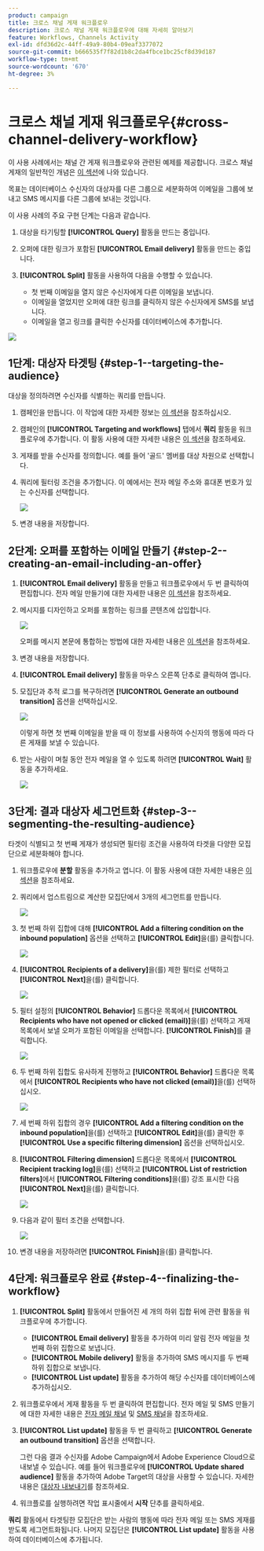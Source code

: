 ```yaml
---
product: campaign
title: 크로스 채널 게재 워크플로우
description: 크로스 채널 게재 워크플로우에 대해 자세히 알아보기
feature: Workflows, Channels Activity
exl-id: dfd36d2c-44ff-49a9-80b4-09eaf3377072
source-git-commit: b666535f7f82d1b8c2da4fbce1bc25cf8d39d187
workflow-type: tm+mt
source-wordcount: '670'
ht-degree: 3%

---
```


# 크로스 채널 게재 워크플로우{#cross-channel-delivery-workflow}



이 사용 사례에서는 채널 간 게재 워크플로우와 관련된 예제를 제공합니다. 크로스 채널 게재의 일반적인 개념은 [이 섹션](cross-channel-deliveries.md)에 나와 있습니다.

목표는 데이터베이스 수신자의 대상자를 다른 그룹으로 세분화하여 이메일을 그룹에 보내고 SMS 메시지를 다른 그룹에 보내는 것입니다.

이 사용 사례의 주요 구현 단계는 다음과 같습니다.

1. 대상을 타기팅할 **[!UICONTROL Query]** 활동을 만드는 중입니다.
1. 오퍼에 대한 링크가 포함된 **[!UICONTROL Email delivery]** 활동을 만드는 중입니다.
1. **[!UICONTROL Split]** 활동을 사용하여 다음을 수행할 수 있습니다.

   * 첫 번째 이메일을 열지 않은 수신자에게 다른 이메일을 보냅니다.
   * 이메일을 열었지만 오퍼에 대한 링크를 클릭하지 않은 수신자에게 SMS를 보냅니다.
   * 이메일을 열고 링크를 클릭한 수신자를 데이터베이스에 추가합니다.

![](assets/wkf_cross-channel_7.png)

## 1단계: 대상자 타겟팅 {#step-1--targeting-the-audience}

대상을 정의하려면 수신자를 식별하는 쿼리를 만듭니다.

1. 캠페인을 만듭니다. 이 작업에 대한 자세한 정보는 [이 섹션](../../campaign/using/setting-up-marketing-campaigns.md#creating-a-campaign)을 참조하십시오.
1. 캠페인의 **[!UICONTROL Targeting and workflows]** 탭에서 **쿼리** 활동을 워크플로우에 추가합니다. 이 활동 사용에 대한 자세한 내용은 [이 섹션](query.md)을 참조하세요.
1. 게재를 받을 수신자를 정의합니다. 예를 들어 &#39;골드&#39; 멤버를 대상 차원으로 선택합니다.
1. 쿼리에 필터링 조건을 추가합니다. 이 예에서는 전자 메일 주소와 휴대폰 번호가 있는 수신자를 선택합니다.

   ![](assets/wkf_cross-channel_3.png)

1. 변경 내용을 저장합니다.

## 2단계: 오퍼를 포함하는 이메일 만들기 {#step-2--creating-an-email-including-an-offer}

1. **[!UICONTROL Email delivery]** 활동을 만들고 워크플로우에서 두 번 클릭하여 편집합니다. 전자 메일 만들기에 대한 자세한 내용은 [이 섹션](../../delivery/using/about-email-channel.md)을 참조하세요.
1. 메시지를 디자인하고 오퍼를 포함하는 링크를 콘텐츠에 삽입합니다.

   ![](assets/wkf_cross-channel_1.png)

   오퍼를 메시지 본문에 통합하는 방법에 대한 자세한 내용은 [이 섹션](../../interaction/using/integrating-an-offer-via-the-wizard.md#delivering-with-a-call-to-the-offer-engine)을 참조하세요.

1. 변경 내용을 저장합니다.
1. **[!UICONTROL Email delivery]** 활동을 마우스 오른쪽 단추로 클릭하여 엽니다.
1. 모집단과 추적 로그를 복구하려면 **[!UICONTROL Generate an outbound transition]** 옵션을 선택하십시오.

   ![](assets/wkf_cross-channel_2.png)

   이렇게 하면 첫 번째 이메일을 받을 때 이 정보를 사용하여 수신자의 행동에 따라 다른 게재를 보낼 수 있습니다.

1. 받는 사람이 며칠 동안 전자 메일을 열 수 있도록 하려면 **[!UICONTROL Wait]** 활동을 추가하세요.

   ![](assets/wkf_cross-channel_4.png)

## 3단계: 결과 대상자 세그먼트화 {#step-3--segmenting-the-resulting-audience}

타겟이 식별되고 첫 번째 게재가 생성되면 필터링 조건을 사용하여 타겟을 다양한 모집단으로 세분화해야 합니다.

1. 워크플로우에 **분할** 활동을 추가하고 엽니다. 이 활동 사용에 대한 자세한 내용은 [이 섹션](split.md)을 참조하세요.
1. 쿼리에서 업스트림으로 계산한 모집단에서 3개의 세그먼트를 만듭니다.

   ![](assets/wkf_cross-channel_6.png)

1. 첫 번째 하위 집합에 대해 **[!UICONTROL Add a filtering condition on the inbound population]** 옵션을 선택하고 **[!UICONTROL Edit]**&#x200B;을(를) 클릭합니다.

   ![](assets/wkf_cross-channel_8.png)

1. **[!UICONTROL Recipients of a delivery]**&#x200B;을(를) 제한 필터로 선택하고 **[!UICONTROL Next]**&#x200B;을(를) 클릭합니다.

   ![](assets/wkf_cross-channel_9.png)

1. 필터 설정의 **[!UICONTROL Behavior]** 드롭다운 목록에서 **[!UICONTROL Recipients who have not opened or clicked (email)]**&#x200B;을(를) 선택하고 게재 목록에서 보낼 오퍼가 포함된 이메일을 선택합니다. **[!UICONTROL Finish]**&#x200B;를 클릭합니다.

   ![](assets/wkf_cross-channel_10.png)

1. 두 번째 하위 집합도 유사하게 진행하고 **[!UICONTROL Behavior]** 드롭다운 목록에서 **[!UICONTROL Recipients who have not clicked (email)]**&#x200B;을(를) 선택하십시오.

   ![](assets/wkf_cross-channel_11.png)

1. 세 번째 하위 집합의 경우 **[!UICONTROL Add a filtering condition on the inbound population]**&#x200B;을(를) 선택하고 **[!UICONTROL Edit]**&#x200B;을(를) 클릭한 후 **[!UICONTROL Use a specific filtering dimension]** 옵션을 선택하십시오.
1. **[!UICONTROL Filtering dimension]** 드롭다운 목록에서 **[!UICONTROL Recipient tracking log]**&#x200B;을(를) 선택하고 **[!UICONTROL List of restriction filters]**&#x200B;에서 **[!UICONTROL Filtering conditions]**&#x200B;을(를) 강조 표시한 다음 **[!UICONTROL Next]**&#x200B;을(를) 클릭합니다.

   ![](assets/wkf_cross-channel_12.png)

1. 다음과 같이 필터 조건을 선택합니다.

   ![](assets/wkf_cross-channel_13.png)

1. 변경 내용을 저장하려면 **[!UICONTROL Finish]**&#x200B;을(를) 클릭합니다.

## 4단계: 워크플로우 완료 {#step-4--finalizing-the-workflow}

1. **[!UICONTROL Split]** 활동에서 만들어진 세 개의 하위 집합 뒤에 관련 활동을 워크플로우에 추가합니다.

   * **[!UICONTROL Email delivery]** 활동을 추가하여 미리 알림 전자 메일을 첫 번째 하위 집합으로 보냅니다.
   * **[!UICONTROL Mobile delivery]** 활동을 추가하여 SMS 메시지를 두 번째 하위 집합으로 보냅니다.
   * **[!UICONTROL List update]** 활동을 추가하여 해당 수신자를 데이터베이스에 추가하십시오.

1. 워크플로우에서 게재 활동을 두 번 클릭하여 편집합니다. 전자 메일 및 SMS 만들기에 대한 자세한 내용은 [전자 메일 채널](../../delivery/using/about-email-channel.md) 및 [SMS 채널](../../delivery/using/sms-channel.md)을 참조하세요.
1. **[!UICONTROL List update]** 활동을 두 번 클릭하고 **[!UICONTROL Generate an outbound transition]** 옵션을 선택합니다.

   그런 다음 결과 수신자를 Adobe Campaign에서 Adobe Experience Cloud으로 내보낼 수 있습니다. 예를 들어 워크플로우에 **[!UICONTROL Update shared audience]** 활동을 추가하여 Adobe Target의 대상을 사용할 수 있습니다. 자세한 내용은 [대상자 내보내기](../../integrations/using/importing-and-exporting-audiences.md#exporting-an-audience)를 참조하세요.

1. 워크플로를 실행하려면 작업 표시줄에서 **시작** 단추를 클릭하세요.

**쿼리** 활동에서 타겟팅한 모집단은 받는 사람의 행동에 따라 전자 메일 또는 SMS 게재를 받도록 세그먼트화됩니다. 나머지 모집단은 **[!UICONTROL List update]** 활동을 사용하여 데이터베이스에 추가됩니다.
